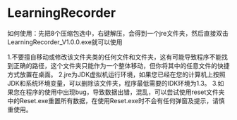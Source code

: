 # LearningRecorder

如何使用：先把8个压缩包选中，右键解压，会得到一个jre文件夹，然后直接双击LearningRecorder_V1.0.0.exe就可以使用

1.不要擅自移动或修改该文件夹类的任何文件和文件夹，这有可能导致程序不能找到正确的路径，这个文件夹只能作为一个整体移动，但你将其中的任意文件的快捷方式放置在桌面。
2.jre为JDK虚拟机运行环境，如果您已经在您的计算机上按照JDK和系统环境变量，可以删除该文件夹，程序最低需要的IDK环境为1.3。
3.如果您在程序的使用中出现bug，导致数据出错，混乱，可以尝试使用reset文件夹中的Reset.exe重置所有数据，在使用Reset.exe时不会有任何弹窗及提示，请慎重使用。
